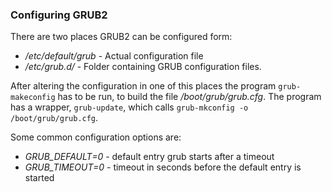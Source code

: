 ### Configuring GRUB2
There are two places GRUB2 can be configured form:
- */etc/default/grub* - Actual configuration file
- */etc/grub.d/* - Folder containing GRUB configuration files.

After altering the configuration in one of this places the program `grub-makeconfig` has to be run, to build the file */boot/grub/grub.cfg*. The program has a wrapper, `grub-update`, which calls `grub-mkconfig -o /boot/grub/grub.cfg`.

Some common configuration options are:
- *GRUB_DEFAULT=0* - default entry grub starts after a timeout
- *GRUB_TIMEOUT=0* - timeout in seconds before the default entry is started